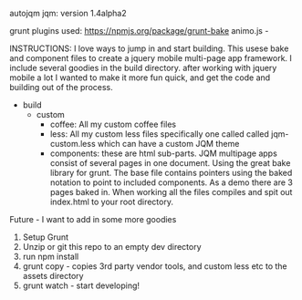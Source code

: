 
autojqm
jqm: version 1.4alpha2

grunt plugins used:
https://npmjs.org/package/grunt-bake
animo.js - 


INSTRUCTIONS:
I love ways to jump in and start building. This usese bake and component files to create a jquery mobile multi-page app framework. I include several goodies in the build directory.
after working with jquery mobile a lot I wanted to make it more fun quick, and get the code and building out of the process.

 - build
    - custom
       - coffee: All my custom coffee files
       - less: All my custom less files specifically one called called jqm-custom.less which can have a custom JQM theme
       - components: these are html sub-parts. JQM multipage apps consist of several pages in one document. Using the great bake library for grunt. The base file contains pointers using the baked notation to point to included components. As a demo there are 3 pages baked in. When working all the files compiles and spit out index.html to your root directory.



Future - I want to add in some more goodies


1. Setup Grunt
2. Unzip or git this repo to an empty dev directory
3. run npm install
4. grunt copy - copies 3rd party vendor tools, and custom less etc to the assets directory
5. grunt watch  - start developing!
